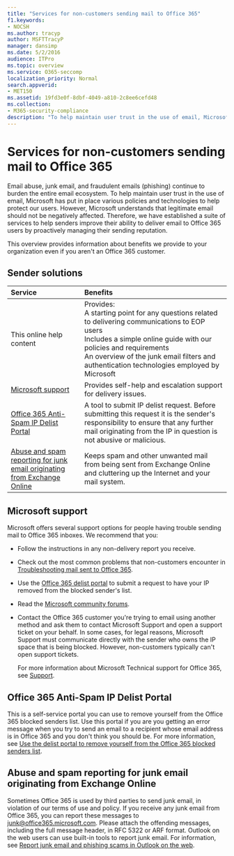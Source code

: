 ```yaml
---
title: "Services for non-customers sending mail to Office 365"
f1.keywords:
- NOCSH
ms.author: tracyp
author: MSFTTracyP
manager: dansimp
ms.date: 5/2/2016
audience: ITPro
ms.topic: overview
ms.service: O365-seccomp
localization_priority: Normal
search.appverid:
- MET150
ms.assetid: 19fd3e0f-8dbf-4049-a810-2c8ee6cefd48
ms.collection:
- M365-security-compliance
description: "To help maintain user trust in the use of email, Microsoft has put in place various policies and technologies to help protect our users."
---
```


# Services for non-customers sending mail to Office 365

Email abuse, junk email, and fraudulent emails (phishing) continue to burden the entire email ecosystem. To help maintain user trust in the use of email, Microsoft has put in place various policies and technologies to help protect our users. However, Microsoft understands that legitimate email should not be negatively affected. Therefore, we have established a suite of services to help senders improve their ability to deliver email to Office 365 users by proactively managing their sending reputation.

This overview provides information about benefits we provide to your organization even if you aren't an Office 365 customer.

## Sender solutions

|**Service**|**Benefits**|
|:-----|:-----|
|This online help content| Provides:  <br/>  A starting point for any questions related to delivering communications to EOP users  <br/>  Includes a simple online guide with our policies and requirements  <br/>  An overview of the junk email filters and authentication technologies employed by Microsoft|
|[Microsoft support](#microsoft-support)|Provides self-help and escalation support for delivery issues.|
|[Office 365 Anti-Spam IP Delist Portal](#office-365-anti-spam-ip-delist-portal)|A tool to submit IP delist request. Before submitting this request it is the sender's responsibility to ensure that any further mail originating from the IP in question is not abusive or malicious.|
|[Abuse and spam reporting for junk email originating from Exchange Online](#abuse-and-spam-reporting-for-junk-email-originating-from-exchange-online)|Keeps spam and other unwanted mail from being sent from Exchange Online and cluttering up the Internet and your mail system.|

## Microsoft support

Microsoft offers several support options for people having trouble sending mail to Office 365 inboxes. We recommend that you:

- Follow the instructions in any non-delivery report you receive.

- Check out the most common problems that non-customers encounter in [Troubleshooting mail sent to Office 365](troubleshooting-mail-sent-to-office-365.md).

- Use the [Office 365 delist portal](https://sender.office.com) to submit a request to have your IP removed from the blocked sender's list.

- Read the [Microsoft community forums](https://community.office365.com/f/).

- Contact the Office 365 customer you're trying to email using another method and ask them to contact Microsoft Support and open a support ticket on your behalf. In some cases, for legal reasons, Microsoft Support must communicate directly with the sender who owns the IP space that is being blocked. However, non-customers typically can't open support tickets.

  For more information about Microsoft Technical support for Office 365, see [Support](https://docs.microsoft.com/office365/servicedescriptions/office-365-platform-service-description/support).

## Office 365 Anti-Spam IP Delist Portal

This is a self-service portal you can use to remove yourself from the Office 365 blocked senders list. Use this portal if you are you getting an error message when you try to send an email to a recipient whose email address is in Office 365 and you don't think you should be. For more information, see [Use the delist portal to remove yourself from the Office 365 blocked senders list](use-the-delist-portal-to-remove-yourself-from-the-office-365-blocked-senders-lis.md).

## Abuse and spam reporting for junk email originating from Exchange Online

Sometimes Office 365 is used by third parties to send junk email, in violation of our terms of use and policy. If you receive any junk email from Office 365, you can report these messages to [junk@office365.microsoft.com](mailto:junk@office365.microsoft.com). Please attach the offending messages, including the full message header, in RFC 5322 or ARF format. Outlook on the web users can use built-in tools to report junk email. For information, see [Report junk email and phishing scams in Outlook on the web](report-junk-email-and-phishing-scams-in-outlook-on-the-web-eop.md).
